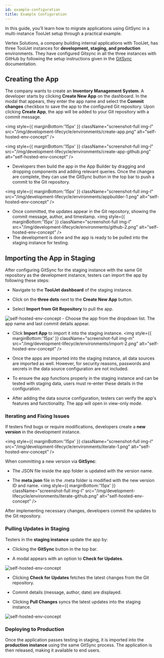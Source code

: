 ```yaml
---
id: example-configuration
title: Example Configuration
---
```



In this guide, you'll learn how to migrate applications using GitSync in a multi-instance ToolJet setup through a practical example.

Vertex Solutions, a company building internal applications with ToolJet, has three ToolJet instances for **development, staging, and production** environments. They have configured Gitsync in all the three instances with GitHub by following the setup instructions given in the [GitSync](/docs/development-lifecycle/gitsync/overview) documentation.

## Creating the App

The company wants to create an **Inventory Management System**. A developer starts by clicking **Create New App** on the dashboard. In the modal that appears, they enter the app name and select the **Commit changes** checkbox to save the app to the configured Git repository. Upon clicking **Create App**, the app will be added to your Git repository with a commit message.

<img style={{ marginBottom:'15px' }} className="screenshot-full img-l" src="/img/development-lifecycle/environments/create-app.png" alt="self-hosted-env-concept" />

<img style={{ marginBottom:'15px' }} className="screenshot-full img-l" src="/img/development-lifecycle/environments/create-app-github.png" alt="self-hosted-env-concept" />

-   Developers then build the app in the App Builder by dragging and dropping components and adding relevant queries. Once the changes are complete, they can use the GitSync button in the top bar to push a commit to the Git repository.

<img style={{ marginBottom:'15px' }} className="screenshot-full img-l" src="/img/development-lifecycle/environments/appbuilder-1.png" alt="self-hosted-env-concept" />


-   Once committed, the updates appear in the Git repository, showing the commit message, author, and timestamp.
<img style={{ marginBottom:'15px' }} className="screenshot-full img-l" src="/img/development-lifecycle/environments/github-2.png" alt="self-hosted-env-concept" />
-   The development is done and the app is ready to be pulled into the staging instance for testing.
    

## Importing the App in Staging

After configuring GitSync for the staging instance with the same Git repository as the development instance, testers can import the app by following these steps:

-   Navigate to the **ToolJet dashboard** of the staging instance.
    
-   Click on the **three dots** next to the **Create New App** button.
-   Select **Import from Git Repository** to pull the app.
 <img  className="screenshot-full img-m" src="/img/development-lifecycle/environments/import-1.png" alt="self-hosted-env-concept" />   
-   Choose the app from the dropdown list. The app name and last commit details appear.
    
-   Click **Import App** to import it into the staging instance.
<img style={{ marginBottom:'15px' }} className="screenshot-full img-m" src="/img/development-lifecycle/environments/import-2.png" alt="self-hosted-env-concept" />

- Once the apps are imported into the staging instance, all data sources are imported as well. However, for security reasons, passwords and secrets in the data source configuration are not included. 
- To ensure the app functions properly in the staging instance and can be tested with staging data, users must re-enter these details in the configuration.
- After adding the data source configuration, testers can verify the app's features and functionality. The app will open in view-only mode.

### Iterating and Fixing Issues

If testers find bugs or require modifications, developers create a **new version** in the development instance.

<img style={{ marginBottom:'15px' }} className="screenshot-full img-l" src="/img/development-lifecycle/environments/iterate-1.png" alt="self-hosted-env-concept" />

When committing a new version via **GitSync**:

-   The JSON file inside the app folder is updated with the version name.
    
-   The **meta.json** file in the .meta folder is modified with the new version ID and name.
<img style={{ marginBottom:'15px' }} className="screenshot-full img-l" src="/img/development-lifecycle/environments/iterate-github.png" alt="self-hosted-env-concept" />

After implementing necessary changes, developers commit the updates to the Git repository. 

### Pulling Updates in Staging

Testers in the **staging instance** update the app by:

-   Clicking the **GitSync** button in the top bar.
    
-   A modal appears with an option to **Check for Updates**.
<img  className="screenshot-full img-m" src="/img/development-lifecycle/environments/check-updates.png" alt="self-hosted-env-concept" />
    
-   Clicking **Check for Updates** fetches the latest changes from the Git repository.
    
-   Commit details (message, author, date) are displayed.
    
-   Clicking **Pull Changes** syncs the latest updates into the staging instance.

<img className="screenshot-full img-m" src="/img/development-lifecycle/environments/update-app.png" alt="self-hosted-env-concept" />

### Deploying to Production

Once the application passes testing in staging, it is imported into the **production instance** using the same GitSync process. The application is then released, making it available to end users.